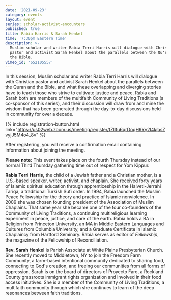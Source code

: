 ```yaml
---
date: '2021-09-23'
category: events
layout: event
series: scholar-activist-encounters
published: true
title: Rabia Harris & Sarah Henkel
time: '7:30pm Eastern Time'
description: >-
  Muslim scholar and writer Rabia Terri Harris will dialogue with Christian
  pastor and activist Sarah Henkel about the parallels between the Qu'ran and
  the Bible.
vimeo_id: '652105557'
---
```

In this session, Muslim scholar and writer Rabia Terri Harris will dialogue with Christian pastor and activist Sarah Henkel about the parallels between the Quran and the Bible, and what these overlapping and diverging stories have to teach those who strive to cultivate justice and peace. Rabia and Sarah both are members of the multifaith Community of Living Traditions (a co-sponsor of this series), and their discussion will draw from and mine the wisdom that has been generated through the day-to-day discussions held in community for over a decade.

{% include registration-button.html link="https://us02web.zoom.us/meeting/register/tZIlfu6qrDoqH9Yy2I4kjbsZvyjJ5M4o4_8v" %}

After registering, you will receive a confirmation email containing information about joining the meeting.

**Please note:** This event takes place on the fourth Thursday instead of our normal Third Thursday gathering time out of respect for Yom Kippur.

**Rabia Terri Harris,** the child of a Jewish father and a Christian mother, is a U.S.-based speaker, writer, activist, and chaplain. She received forty years of Islamic spiritual education through apprenticeship in the Halveti-Jerrahi Tariqa, a traditional Turkish Sufi order. In 1994, Rabia launched the Muslim Peace Fellowship for the theory and practice of Islamic nonviolence. In 2009 she was chosen founding president of the Association of Muslim Chaplains. That same year she became one of the four co-founders of the Community of Living Traditions, a continuing multireligious learning experiment in peace, justice, and care of the earth. Rabia holds a BA in Religion from Princeton University, an MA in Middle Eastern Languages and Cultures from Columbia University, and a Graduate Certificate in Islamic Chaplaincy from Hartford Seminary.  Rabia serves as editor of _Fellowship_, the magazine of the Fellowship of Reconciliation.

**Rev. Sarah Henkel** is Parish Associate at White Plains Presbyterian Church. She recently moved to Middletown, NY to join the Freedom Farm Community, a farm-based intentional community dedicated to sharing food, connecting to God's creation, and freeing our communities from all forms of oppression. Sarah is on the board of directors of Proyecto Faro, a Rockland County grassroots immigrant rights organization and involved in their food access initiatives. She is a member of the Community of Living Traditions, a multifaith community through which she continues to learn of the deep resonances between faith traditions.
